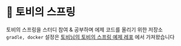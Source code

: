 # 🌱 토비의 스프링  

토비의 스프링을 스터디 참여 & 공부하며 에제 코드를 올리기 위한 저장소  
`gradle, docker` 설정은 [토비님의 토비의 스프링 예제 레포](https://github.com/tobyilee/tobyspringin5) 에서 가져왔습니다  


